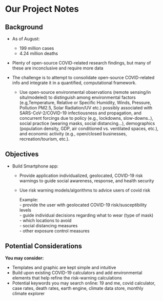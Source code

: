 # Our Project Notes

## Background 

- As of August: 
	- 199 million cases
	- 4.24 million deaths

- Plenty of open-source COVID-related research findings, but many of these are inconclusive and require more data

- The challenge is to attempt to consolidate open-source COVID-related info and integrate it in a quantified, computational framework.
	- Use open-source environmental observations (remote sensing/in situ/modeled) to distinguish among environmental factors (e.g,Temperature, Relative or Specific Humidity, Winds, Pressure, Pollution PM2.5, Solar Radiation/UV etc.) possibly associated with SARS-CoV-2/COVID-19 infectiousness and propagation, and concurrent forcings due to policy (e.g., lockdowns, slow-downs..), social practice (wearing masks, social distancing…), demographics (population density, GDP, air conditioned vs. ventilated spaces, etc.), and economic activity (e.g., open/closed businesses, recreation/tourism, etc.).
	
## Objectives 
- Build Smartphone app:
	- Provide application individualized, geolocated, COVID-19 risk warnings to guide social awareness, response, and health security
	- Use risk warning models/algorithms to advice users of covid risk
	
		Example:   
			- provide the user with geolocated COVID-19 risk/susceptibility levels  
			- guide individual decisions regarding what to wear (type of mask)  
			- which locations to avoid  
			- social distancing measures  
			- other exposure control measures

## Potential Considerations







**You may consider:**

- Templates and graphic are kept simple and intuitive
- Build upon existing COVID-19 calculators and add environmental elements that help refine the risk-warning calculations
- Potential keywords you may search online: 19 and me, covid calculator, case rates, death rates, earth engine, climate data store, monthly climate explorer
